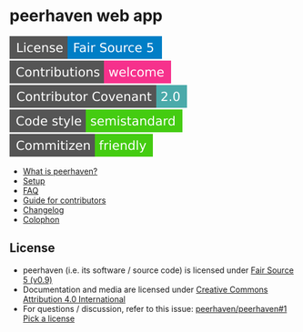 # peerhaven web app

[![License: Fair Source 5](docs/img/license-fair-source-5.svg)](LICENSE.md)
[![Contributions welcome](docs/img/contributions-welcome.svg)](CONTRIBUTING.md)
[![Contributor Covenant](docs/img/contributor-covenant.svg)](https://github.com/peerhaven/peerhaven/blob/master/CODE_OF_CONDUCT.md)
[![Code style: semistandard](docs/img/code-style-semistandard.svg)](https://github.com/standard/semistandard)
[![Commitizen friendly](docs/img/commitizen-friendly.svg)](http://commitizen.github.io/cz-cli/)

- [What is peerhaven?](https://github.com/peerhaven/peerhaven#readme)
- [Setup](SETUP.md)
- [FAQ](FAQ.md)
- [Guide for contributors](CONTRIBUTING.md)
- [Changelog](CHANGELOG.md)
- [Colophon](https://github.com/peerhaven/peerhaven/blob/master/COLOPHON.md)

## License

- peerhaven (i.e. its software / source code) is licensed under [Fair Source 5 (v0.9)](https://fair.io/)
- Documentation and media are licensed under [Creative Commons Attribution 4.0 International](https://creativecommons.org/licenses/by/4.0/)
- For questions / discussion, refer to this issue:
  [peerhaven/peerhaven#1 Pick a license](https://github.com/peerhaven/peerhaven/issues/1)
